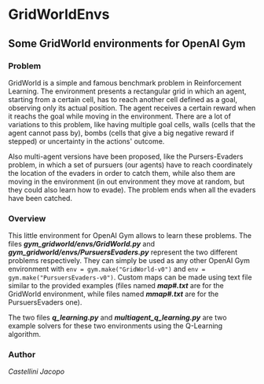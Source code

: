 # GridWorldEnvs
## Some GridWorld environments for OpenAI Gym

### Problem
GridWorld is a simple and famous benchmark problem in Reinforcement Learning. The environment presents a rectangular grid in which an agent, starting from a certain cell, has to reach another cell defined as a goal, observing only its actual position. The agent receives a certain reward when it reachs the goal while moving in the environment. There are a lot of variations to this problem, like having multiple goal cells, walls (cells that the agent cannot pass by), bombs (cells that give a big negative reward if stepped) or uncertainty in the actions' outcome.

Also multi-agent versions have been proposed, like the Pursers-Evaders problem, in which a set of pursuers (our agents) have to reach coordinately the location of the evaders in order to catch them, while also them are moving in the environment (in out environment they move at random, but they could also learn how to evade). The problem ends when all the evaders have been catched.

### Overview
This little environment for OpenAI Gym allows to learn these problems. The files ***gym_gridworld/envs/GridWorld.py*** and ***gym_gridworld/envs/PursuersEvaders.py*** represent the two different problems respectively. They can simply be used as any other OpenAI Gym environment with `env = gym.make("GridWorld-v0")` and `env = gym.make("PursuersEvaders-v0")`. Custom maps can be made using text file similar to the provided examples (files named ***map#.txt*** are for the GridWorld environment, while files named ***mmap#.txt*** are for the PursuersEvaders one).

The two files ***q_learning.py*** and ***multiagent_q_learning.py*** are two example solvers for these two environments using the Q-Learning algorithm.

### Author
*Castellini Jacopo*
